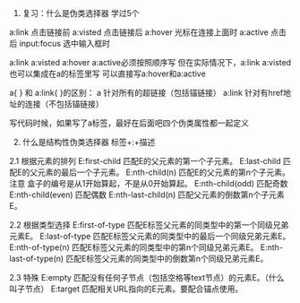 1. 复习：什么是伪类选择器
学过5个

a:link      点击链接前
a:visted    点击链接后
a:hover     光标在连接上面时
a:active    点击后
input:focus 选中输入框时

a:link a:visted a:hover a:active必须按照顺序写
但在实际情况下，a:link a:visted也可以集成在a的标签里写
可以直接写a:hover和a:active

a{ } 和 a:link{ }的区别：
a 针对所有的超链接（包括锚链接）
a:link 针对有href地址的连接（不包括锚链接）

写代码时候，如果写了a标签，最好在后面吧四个伪类属性都一起定义

2. 什么是结构性伪类选择器
标签+:+描述

2.1 根据元素的排列
E:first-child 匹配E的父元素的第一个子元素。
E:last-child 匹配E的父元素的最后一个子元素。
E:nth-child(n) 匹配E的父元素的第n个子元素。
注意 盒子的编号是从1开始算起，不是从0开始算起。
E:nth-child(odd) 匹配奇数
E:nth-child(even) 匹配偶数
E:nth-last-child(n) 匹配父元素的倒数第n个子元素E。

2.2 根据类型选择
E:first-of-type 匹配E标签父元素的同类型中的第一个同级兄弟元素E。
E:last-of-type 匹配E标签父元素的同类型中的最后一个同级兄弟元素E。
E:nth-of-type(n) 匹配E标签父元素的同类型中的第n个同级兄弟元素E。
E:nth-last-of-type(n) 匹配E标签父元素的同类型中的倒数第n个同级兄弟元素E。

2.3 特殊
E:empty 匹配没有任何子节点（包括空格等text节点）的元素E。（什么叫子节点）
E:target 匹配相关URL指向的E元素。要配合锚点使用。
